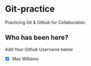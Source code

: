 # Git-practice

Practicing Git &amp; Github for Collaboration.

## Who has been here?

Add Your Github Username below

- [x] Max Williams
